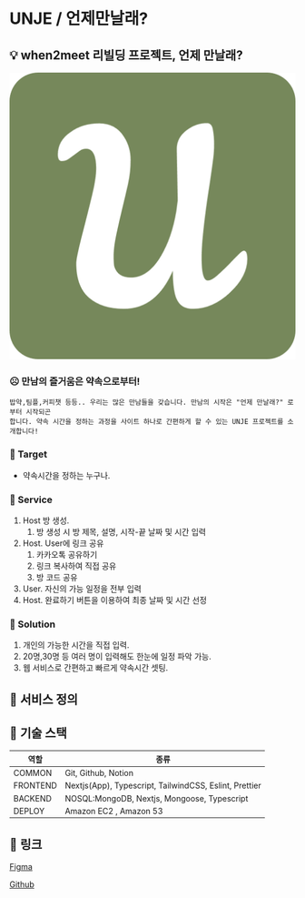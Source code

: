 # UNJE / 언제만날래?

## 💡 when2meet 리빌딩 프로젝트, 언제 만날래?


![Logo](/readme.png)

### ☹️ 만남의 즐거움은 약속으로부터!

```
밥약,팀플,커피챗 등등.. 우리는 많은 만남들을 갖습니다. 만남의 시작은 "언제 만날래?" 로 부터 시작되곤 
합니다. 약속 시간을 정하는 과정을 사이트 하나로 간편하게 할 수 있는 UNJE 프로젝트를 소개합니다!
```

### 🙌 Target

- 약속시간을 정하는 누구나.

### 👏 Service

1. Host 방 생성.
    1. 방 생성 시 방 제목, 설명, 시작-끝 날짜 및 시간 입력
2. Host. User에 링크 공유
    1. 카카오톡 공유하기
    2. 링크 복사하여 직접 공유
    3. 방 코드 공유
3. User. 자신의 가능 일정을 전부 입력
4. Host. 완료하기 버튼을 이용하여 최종 날짜 및 시간 선정

### 🤝 Solution

1. 개인의 가능한 시간을 직접 입력.
2. 20명,30명 등 여러 명이 입력해도 한눈에 일정 파악 가능.
3. 웹 서비스로 간편하고 빠르게 약속시간 셋팅.

## **🚀 서비스 정의**

## 🔑 기술 스택

| 역할 | 종류 |
| --- | --- |
| COMMON | Git, Github, Notion |
| FRONTEND | Nextjs(App), Typescript, TailwindCSS, Eslint, Prettier |
| BACKEND | NOSQL:MongoDB, Nextjs, Mongoose, Typescript |
| DEPLOY | Amazon EC2 , Amazon 53 |

## 📁 링크

[Figma](https://www.figma.com/file/qbmWIKLAXHLduaMJOq4BXx/sidepr%2Funje?type=design&node-id=0%3A1&mode=design&t=oJ3M7brh4S5omz8U-1)

[Github](https://github.com/junseo2323/unje)